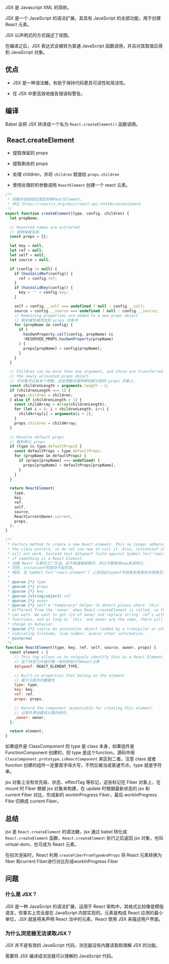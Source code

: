JSX 是 Javascript XML 的简称。

JSX 是一个 JavaScript 的语法扩展，其具有 JavaScript 的全部功能，用于创建 React 元素。

JSX 以声明式的方式描述了视图。

在编译之后，JSX 表达式会被转为普通 JavaScript 函数调用，并且对其取值后得到 JavaScript 对象。

## 优点

* JSX 是一种语法糖，有助于保持代码更具可读性和简洁性。

* 在 JSX 中更高效地报告错误和警告。

## 编译

Babel 会把 JSX 转译成一个名为 `React.createElement()` 函数调用。


## ​ React.createElement

* 提取保留的 props

* 提取剩余的 props

* 处理 children，并将 `children` 赋值给 `props.children`

* 使用处理好的参数调用 `ReactElement` 创建一个 react 元素。

```js
/**
 * 创建并返回给定类型的新ReactElement。
 * 参见 https://reactjs.org/docs/react-api.html#createelement
 */
export function createElement(type, config, children) {
  let propName;

  // Reserved names are extracted
  // 提取保留名称
  const props = {};

  let key = null;
  let ref = null;
  let self = null;
  let source = null;

  if (config != null) {
    if (hasValidRef(config)) {
      ref = config.ref;
    }
    if (hasValidKey(config)) {
      key = '' + config.key;
    }

    self = config.__self === undefined ? null : config.__self;
    source = config.__source === undefined ? null : config.__source;
    // Remaining properties are added to a new props object
    // 剩余属性被添加到 props 对象中
    for (propName in config) {
      if (
        hasOwnProperty.call(config, propName) &&
        !RESERVED_PROPS.hasOwnProperty(propName)
      ) {
        props[propName] = config[propName];
      }
    }
  }

  // Children can be more than one argument, and those are transferred onto
  // the newly allocated props object.
  // 子对象可以有多个参数，这些参数会被转移到新分配的 props 对象上。
  const childrenLength = arguments.length - 2;
  if (childrenLength === 1) {
    props.children = children;
  } else if (childrenLength > 1) {
    const childArray = Array(childrenLength);
    for (let i = 0; i < childrenLength; i++) {
      childArray[i] = arguments[i + 2];
    }
    props.children = childArray;
  }

  // Resolve default props
  // 解析默认 props
  if (type && type.defaultProps) {
    const defaultProps = type.defaultProps;
    for (propName in defaultProps) {
      if (props[propName] === undefined) {
        props[propName] = defaultProps[propName];
      }
    }
  }

  return ReactElement(
    type,
    key,
    ref,
    self,
    source,
    ReactCurrentOwner.current,
    props,
  );
}
```

```js
/**
 * Factory method to create a new React element. This no longer adheres to
 * the class pattern, so do not use new to call it. Also, instanceof check
 * will not work. Instead test $$typeof field against Symbol.for('react.element') to check
 * if something is a React Element.
 * 创建 React 元素的工厂方法。这不再遵循类模式，所以不要使用new来调用它。
 * 同样，instanceof检查将不起作用。
 * 相反，在 Symbol.for('react.element') 上测试$$typeof字段来检查某些东西是否为React元素
 *
 * @param {*} type
 * @param {*} props
 * @param {*} key
 * @param {string|object} ref
 * @param {*} owner
 * @param {*} self A *temporary* helper to detect places where `this` is
 * different from the `owner` when React.createElement is called, so that we
 * can warn. We want to get rid of owner and replace string `ref`s with arrow
 * functions, and as long as `this` and owner are the same, there will be no
 * change in behavior.
 * @param {*} source An annotation object (added by a transpiler or otherwise)
 * indicating filename, line number, and/or other information.
 * @internal
 */
function ReactElement(type, key, ref, self, source, owner, props) {
  const element = {
    // This tag allows us to uniquely identify this as a React Element
    // 这个标签允许我们唯一地将其标识为React元素
    $$typeof: REACT_ELEMENT_TYPE,

    // Built-in properties that belong on the element
    // 属于元素的内置属性
    type: type,
    key: key,
    ref: ref,
    props: props,

    // Record the component responsible for creating this element.
    // 记录负责创建该元素的组件。
    _owner: owner,
  };

  return element;
}
```

如果组件是 ClassComponent 则 type 是 class 本身，如果组件是 FunctionComponent 创建的，则 type 是这个function，源码中用  `ClassComponent.prototype.isReactComponent` 来区别二者。注意 class 或者 function 创建的组件一定要首字母大写，不然后被当成普通节点，type 就是字符串。

jsx 对象上没有优先级、状态、effectTag 等标记，这些标记在 Fiber 对象上，在 mount 时 Fiber 根据 jsx 对象来构建，在 update 时根据最新状态的 jsx 和 current Fiber 对比，形成新的 workInProgress Fiber，最后 workInProgress Fibe 切换成 current Fiber。

## 总结

jsx 是 `React.createElement` 的语法糖，jsx 通过 babel 转化成 `React.createElement` 函数，`React.createElement` 执行之后返回 jsx 对象，也叫virtual-dom，也可成为 React 元素。

在初次渲染时，React 利用 `createFiberFromTypeAndProps` 将 React 元素转换为 fiber 和current Fiber进行对比形成workInProgress Fiber

## 问题

### 什么是 JSX？

JSX 是一种 JavaScript 的语法扩展，运用于 React 架构中，其格式比较像是模版语言，但事实上完全是在 JavaScript 内部实现的。元素是构成 React 应用的最小单位，JSX 就是用来声明 React 当中的元素，React 使用 JSX 来描述用户界面。

### 为什么浏览器无法读取JSX？

JSX 并不是有效的 JavaScript 代码，浏览器没有内置读取和理解 JSX 的功能。

需要将 JSX 编译成浏览器可以理解的 JavaScript 代码。



